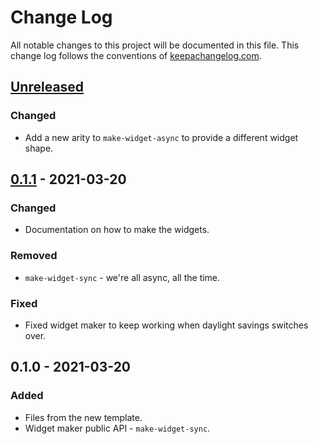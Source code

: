 # Change Log
All notable changes to this project will be documented in this file. This change log follows the conventions of [keepachangelog.com](http://keepachangelog.com/).

## [Unreleased]
### Changed
- Add a new arity to `make-widget-async` to provide a different widget shape.

## [0.1.1] - 2021-03-20
### Changed
- Documentation on how to make the widgets.

### Removed
- `make-widget-sync` - we're all async, all the time.

### Fixed
- Fixed widget maker to keep working when daylight savings switches over.

## 0.1.0 - 2021-03-20
### Added
- Files from the new template.
- Widget maker public API - `make-widget-sync`.

[Unreleased]: https://github.com/your-name/gloom-dashboard/compare/0.1.1...HEAD
[0.1.1]: https://github.com/your-name/gloom-dashboard/compare/0.1.0...0.1.1

